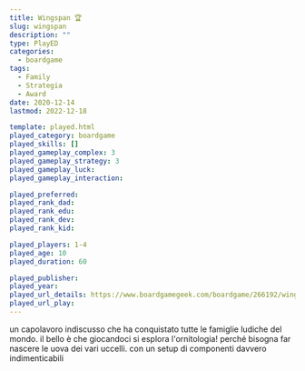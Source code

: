 ```yaml
---
title: Wingspan 🏆
slug: wingspan
description: ""
type: PlayED
categories:
  - boardgame
tags:
  - Family
  - Strategia
  - Award
date: 2020-12-14
lastmod: 2022-12-18

template: played.html
played_category: boardgame
played_skills: []
played_gameplay_complex: 3
played_gameplay_strategy: 3
played_gameplay_luck:
played_gameplay_interaction: 

played_preferred: 
played_rank_dad: 
played_rank_edu: 
played_rank_dev: 
played_rank_kid: 

played_players: 1-4
played_age: 10
played_duration: 60

played_publisher: 
played_year: 
played_url_details: https://www.boardgamegeek.com/boardgame/266192/wingspan
played_url_play: 
---
```


un capolavoro indiscusso che ha conquistato tutte le famiglie ludiche del mondo.
il bello è che giocandoci si esplora l'ornitologia!
perché bisogna far nascere le uova dei vari uccelli.
con un setup di componenti davvero indimenticabili


